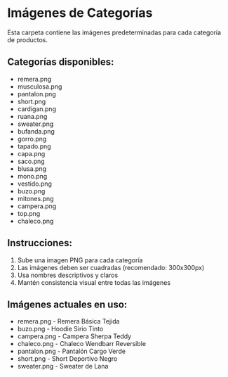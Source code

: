 # Imágenes de Categorías

Esta carpeta contiene las imágenes predeterminadas para cada categoría de productos.

## Categorías disponibles:

- remera.png
- musculosa.png
- pantalon.png
- short.png
- cardigan.png
- ruana.png
- sweater.png
- bufanda.png
- gorro.png
- tapado.png
- capa.png
- saco.png
- blusa.png
- mono.png
- vestido.png
- buzo.png
- mitones.png
- campera.png
- top.png
- chaleco.png

## Instrucciones:

1. Sube una imagen PNG para cada categoría
2. Las imágenes deben ser cuadradas (recomendado: 300x300px)
3. Usa nombres descriptivos y claros
4. Mantén consistencia visual entre todas las imágenes

## Imágenes actuales en uso:

- remera.png - Remera Básica Tejida
- buzo.png - Hoodie Sirio Tinto  
- campera.png - Campera Sherpa Teddy
- chaleco.png - Chaleco Wendbarr Reversible
- pantalon.png - Pantalón Cargo Verde
- short.png - Short Deportivo Negro
- sweater.png - Sweater de Lana
